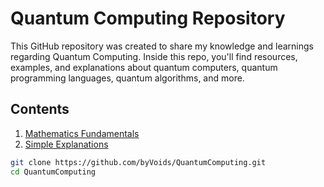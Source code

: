 # Quantum Computing Repository

This GitHub repository was created to share my knowledge and learnings regarding Quantum Computing. Inside this repo, you'll find resources, examples, and explanations about quantum computers, quantum programming languages, quantum algorithms, and more.

## Contents

1. [Mathematics Fundamentals](./Mathematics%20Fundamentals/)
2. [Simple Explanations](./SimpleExplanations/)





```bash
git clone https://github.com/byVoids/QuantumComputing.git
cd QuantumComputing

